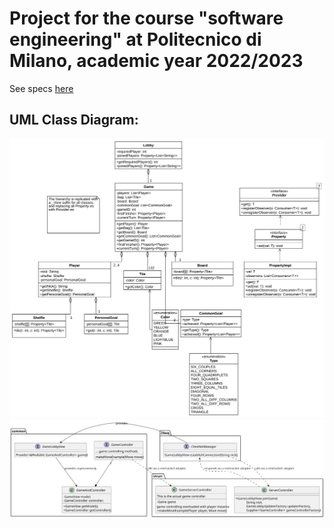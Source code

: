 # Project for the course "software engineering" at Politecnico di Milano, academic year 2022/2023

See specs [here](docs/Requisiti.pdf)

## UML Class Diagram:
<picture>
  <source media="(prefers-color-scheme: dark)" srcset="docs/model-uml-dark.svg">
  <source media="(prefers-color-scheme: light)" srcset="docs/model-uml.svg">
  <img alt="uml" src="docs/model-uml-dark.svg">
</picture>

<picture>
  <source media="(prefers-color-scheme: dark)" srcset="docs/controller-dark.svg">
  <source media="(prefers-color-scheme: light)" srcset="docs/controller.svg">
  <img alt="uml" src="docs/controller.svg">
</picture>
